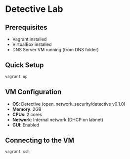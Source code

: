 # Detective Lab

## Prerequisites
- Vagrant installed
- VirtualBox installed
- DNS Server VM running (from DNS folder)

## Quick Setup

```bash
vagrant up
```

## VM Configuration
- **OS**: Detective (open_network_security/detective v0.1.0)
- **Memory**: 2GB
- **CPUs**: 2 cores
- **Network**: Internal network (DHCP on labnet)
- **GUI**: Enabled

## Connecting to the VM
```bash
vagrant ssh
```